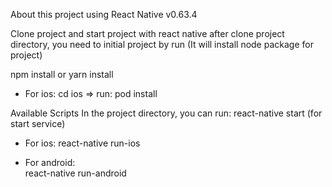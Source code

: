 About this project using
React Native v0.63.4

Clone project and start project with react native
after clone project directory, you need to initial project by run (It will install node package for project)

npm install or yarn install
- For ios: 
cd ios => run: pod install 

Available Scripts
In the project directory, you can run:
react-native start (for start service) 

- For ios: 
react-native run-ios

- For android:  
react-native run-android


